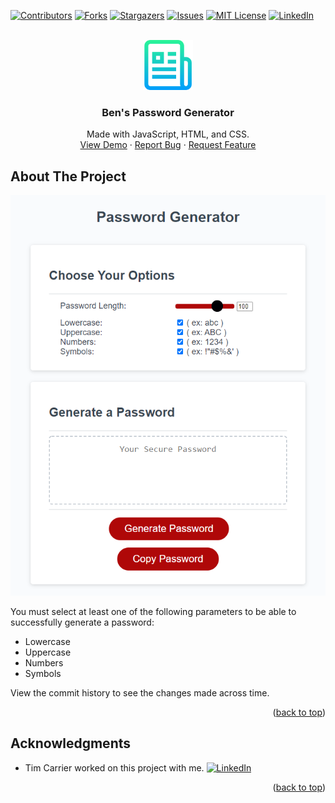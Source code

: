 <div id="top"></div>
<!--
*** Thanks for checking out the Best-README-Template. If you have a suggestion
*** that would make this better, please fork the repo and create a pull request
*** or simply open an issue with the tag "enhancement".
*** Don't forget to give the project a star!
*** Thanks again! Now go create something AMAZING! :D
-->



<!-- PROJECT SHIELDS -->
<!--
*** I'm using markdown "reference style" links for readability.
*** Reference links are enclosed in brackets [ ] instead of parentheses ( ).
*** See the bottom of this document for the declaration of the reference variables
*** for contributors-url, forks-url, etc. This is an optional, concise syntax you may use.
*** https://www.markdownguide.org/basic-syntax/#reference-style-links
-->
[![Contributors][contributors-shield]][contributors-url]
[![Forks][forks-shield]][forks-url]
[![Stargazers][stars-shield]][stars-url]
[![Issues][issues-shield]][issues-url]
[![MIT License][license-shield]][license-url]
[![LinkedIn][linkedin-shield]][linkedin-url]



<!-- PROJECT LOGO -->
<br />
<div align="center">
  <a href="https://github.com/theresaqueryforthat/passgen.js">
    <img src="assets/images/logo.png" alt="Logo" width="80" height="80">
  </a>

<h3 align="center">Ben's Password Generator</h3>

  <p align="center">
    Made with JavaScript, HTML, and CSS.
    <br />
    <a href="https://theresaqueryforthat.github.io/passgen.js/">View Demo</a>
    ·
    <a href="https://github.com/theresaqueryforthat/passgen.js/issues">Report Bug</a>
    ·
    <a href="https://github.com/theresaqueryforthat/passgen.js/issues">Request Feature</a>
  </p>
</div>



<!-- ABOUT THE PROJECT -->
## About The Project

[![Product Name Screen Shot][product-screenshot]](https://theresaqueryforthat.github.io/passgen.js/)

You must select at least one of the following parameters to be able to successfully generate a password:

* Lowercase
* Uppercase
* Numbers
* Symbols

View the commit history to see the changes made across time. 

<p align="right">(<a href="#top">back to top</a>)</p>

<!-- ACKNOWLEDGMENTS -->
## Acknowledgments

* Tim Carrier worked on this project with me. [![LinkedIn][linkedin-shield]][linkedin-url-tim]

<p align="right">(<a href="#top">back to top</a>)</p>



<!-- MARKDOWN LINKS & IMAGES -->
<!-- https://www.markdownguide.org/basic-syntax/#reference-style-links -->
[contributors-shield]: https://img.shields.io/github/contributors/theresaqueryforthat/passgen.js.svg?style=for-the-badge
[contributors-url]: https://github.com/theresaqueryforthat/passgen.js/graphs/contributors
[forks-shield]: https://img.shields.io/github/forks/theresaqueryforthat/passgen.js.svg?style=for-the-badge
[forks-url]: https://github.com/theresaqueryforthat/passgen.js/network/members
[stars-shield]: https://img.shields.io/github/stars/theresaqueryforthat/passgen.js.svg?style=for-the-badge
[stars-url]: https://github.com/theresaqueryforthat/passgen.js/stargazers
[issues-shield]: https://img.shields.io/github/issues/theresaqueryforthat/passgen.js.svg?style=for-the-badge
[issues-url]: https://github.com/theresaqueryforthat/passgen.js/issues
[license-shield]: https://img.shields.io/github/license/theresaqueryforthat/passgen.js.svg?style=for-the-badge
[license-url]: https://github.com/theresaqueryforthat/passgen.js/blob/main/LICENSE
[linkedin-shield]: https://img.shields.io/badge/-LinkedIn-black.svg?style=for-the-badge&logo=linkedin&colorB=555
[linkedin-url]: https://www.linkedin.com/in/bk09/
[linkedin-url-tim]: https://www.linkedin.com/in/tim-carrier-9a2a9a22/
[product-screenshot]: assets/images/screenshot.png